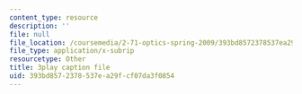 ```yaml
---
content_type: resource
description: ''
file: null
file_location: /coursemedia/2-71-optics-spring-2009/393bd8572378537ea29fcf07da3f0854_vcqPRPkyWPU.vtt
file_type: application/x-subrip
resourcetype: Other
title: 3play caption file
uid: 393bd857-2378-537e-a29f-cf07da3f0854
---
```

